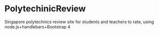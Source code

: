 # PolytechinicReview
 Singapore polytechnics review site for students and teachers to rate, using node.js+handlebars+Bootstrap 4

